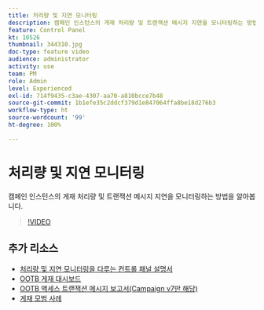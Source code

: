 ```yaml
---
title: 처리량 및 지연 모니터링
description: 캠페인 인스턴스의 게재 처리량 및 트랜잭션 메시지 지연을 모니터링하는 방법을 알아봅니다.
feature: Control Panel
kt: 10526
thumbnail: 344310.jpg
doc-type: feature video
audience: administrator
activity: use
team: PM
role: Admin
level: Experienced
exl-id: 714f9435-c3ae-4307-aa70-a810bcce7b48
source-git-commit: 1b1efe35c2ddcf379d1e847064ffa8be18d276b3
workflow-type: ht
source-wordcount: '99'
ht-degree: 100%

---
```


# 처리량 및 지연 모니터링

캠페인 인스턴스의 게재 처리량 및 트랜잭션 메시지 지연을 모니터링하는 방법을 알아봅니다.

>[!VIDEO](https://video.tv.adobe.com/v/344310/?quality=12&learn=0n)

## 추가 리소스

* [처리량 및 지연 모니터링을 다루는 컨트롤 패널 설명서](https://experienceleague.adobe.com/docs/control-panel/using/performance-monitoring/thoughputs-latencies.html?lang=ko#)
* [OOTB 게재 대시보드](https://experienceleague.adobe.com/docs/campaign-classic/using/sending-messages/monitoring-deliveries/delivery-dashboard.html?lang=ko)
* [OOTB 액세스 트랜잭션 메시지 보고서(Campaign v7만 해당)](https://experienceleague.adobe.com/docs/campaign-classic/using/transactional-messaging/reports/about-transactional-messaging-reports.html?lang=ko)
* [게재 모범 사례](https://experienceleague.adobe.com/docs/campaign-standard/using/communication-channels/delivery-bestpractices/delivery-best-practices.html?lang=ko)
